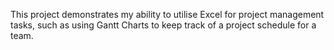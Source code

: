 This project demonstrates my ability to utilise Excel for project management tasks, such as using Gantt Charts to keep track of a project schedule for a team.
